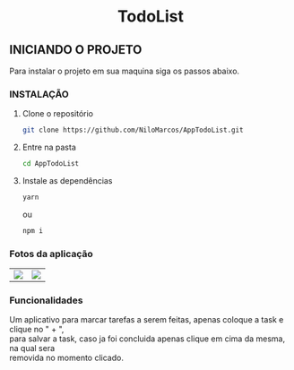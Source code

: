   <h1 align="center">TodoList</h1>

<!-- Getting Started -->

## INICIANDO O PROJETO

Para instalar o projeto em sua maquina siga os passos abaixo.

### INSTALAÇÃO

1. Clone o repositório

   ```sh
   git clone https://github.com/NiloMarcos/AppTodoList.git
   ```

2. Entre na pasta

   ```sh
   cd AppTodoList
   ```

3. Instale as dependências

   ```sh
   yarn
   ```

   ou

   ```sh
   npm i

### Fotos da aplicação

<p align="center">
<table  style="border: none">
  <tr>
    <td>
      <img src="src/assets/Screenshot_1633638563.png">
    </td>
    <td>
      <img src="src/assets/Screenshot_1633638593.png">
    </td>
  </tr>
</table>
</p>


### Funcionalidades

  <p>
    Um aplicativo para marcar tarefas a serem feitas, apenas coloque a task e clique no " + ", <br/> 
    para salvar a task, caso ja foi concluida apenas clique em cima da mesma, na qual sera <br/> 
    removida no momento clicado.
  </p>